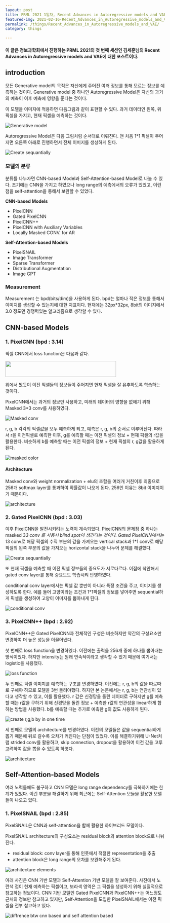 ```yaml
---
layout: post
title: PRML 2021 1일차, Recent Advances in Autoregressive models and VAE
featured-img: 2021-02-16-Recent_Advances_in_Autoregressive_models_and_VAE/title
permalink: /things/Recent_Advances_in_Autoregressive_models_and_VAE/
category: things

---
```

#### 이 글은 정보과학회에서 진행하는 PRML 2021의 첫 번째 세션인 김세훈님의 Recent Advances in Autoregressive models and VAE에 대한 포스트이다.

## introduction
모든 Generative model의 목적은 자신에게 주어진 여러 정보를 통해 모르는 정보를 예측하는 것이다. Generative model 중 하나인 Autoregressive Model은 자신의 과거의 예측이 이후 예측에 영향을 준다는 것이다.

이 모델을 이미지에 적용하면 다음그림과 같이 표현할 수 있다. 과거 데이터인 왼쪽, 위 픽셀을 가지고, 현재 픽셀을 예측하는 것이다. 

![Generative model](https://github.com/SUNGBEOMCHOI/SungBeomChoi.github.io/blob/master/assets/img/posts/2021-02-16-Recent_Advances_in_Autoregressive_models_and_VAE/fig1.JPG?raw=true)

Autoregressive Model은 다음 그림처럼 순서대로 이뤄진다. 맨 처음 1*1 픽셀이 주어지면 오른쪽 아래로 진행하면서 전체 이미지를 생성하게 된다. 

![Create sequantially](https://github.com/SUNGBEOMCHOI/SungBeomChoi.github.io/blob/master/assets/img/posts/2021-02-16-Recent_Advances_in_Autoregressive_models_and_VAE/fig2.JPG?raw=true)

### 모델의 분류
분류를 나누자면 CNN-based Model과 Self-Attention-based Model로 나눌 수 있다. 초기에는 CNN을 가지고 하였으나 long range의 예측에서의 오류가 있었고, 이런 점을 self-attention을 통해서 보완할 수 있었다.

<strong>CNN-based Models</strong>
- PixelCNN
- Gated PixelCNN
- PixelCNN++
- PixelCNN with Auxiliary Variables
- Locally Masked CONV. for AR

<strong>Self-Attention-based Models</strong>
- PixelSNAIL
- Image Transformer
- Sparse Transformer
- Distributional Augmentation
- Image GPT

### Measurement
Measurement 는 bpd(bits/dim)을 사용하게 된다. bpd는 얼마나 적은 정보를 통해서 이미지를 생성할 수 있는지에 대한 지표이다. 현재에는 32px*32px, 8bit의 이미지에서 3.0 정도면 경쟁력있는 알고리즘으로 생각할 수 있다.

## CNN-based Models
### 1. PixelCNN (bpd : 3.14)
픽셀 CNN에서 loss function은 다음과 같다.

<img src="https://github.com/SUNGBEOMCHOI/SungBeomChoi.github.io/blob/master/assets/img/posts/2021-02-16-Recent_Advances_in_Autoregressive_models_and_VAE/fig13.JPG?raw=true" width="350" height="50">

위에서 봤듯이 이전 픽셀들의 정보들이 주어지면 현재 픽셀을 잘 유추하도록 학습하는 것이다. 

PixelCNN에서는 과거의 정보만 사용하고, 미래의 데이터의 영향을 없애기 위해 Masked 3*3 conv를 사용하였다. 

![Masked conv](https://github.com/SUNGBEOMCHOI/SungBeomChoi.github.io/blob/master/assets/img/posts/2021-02-16-Recent_Advances_in_Autoregressive_models_and_VAE/fig3.JPG?raw=true)

r, g, b 각각의 픽셀값을 모두 예측하게 되고, 예측은 r, g, b의 순서로 이루어진다. 따라서 r을 이전픽셀로 예측한 이후, g를 예측할 때는 이전 픽셀의 정보 + 현재 픽셀의 r값을 활용한다. 비슷하게 b를 예측할 때는 이전 픽셀의 정보 + 현재 픽셀의 r, g값을 활용하게 된다.

![masked color](https://github.com/SUNGBEOMCHOI/SungBeomChoi.github.io/blob/master/assets/img/posts/2021-02-16-Recent_Advances_in_Autoregressive_models_and_VAE/fig4.JPG?raw=true)

#### Architecture
Masked conv와 weight normalization + elu의 조합을 여러개 거친이후 최종으로 256개 softmax layer를 통과하여 확률값이 나오게 된다. 256인 이유는 8bit 이미지이기 때문이다.

![architecture](https://github.com/SUNGBEOMCHOI/SungBeomChoi.github.io/blob/master/assets/img/posts/2021-02-16-Recent_Advances_in_Autoregressive_models_and_VAE/fig5.JPG?raw=true)

###  2. Gated PixelCNN (bpd : 3.03)
이후 PixelCNN을 발전시키려는 노력이 계속되었다. PixelCNN의 문제점 중 하나는 masked 3*3 conv 를 사용시 blind spot이 생긴다는 것이다. Gated PixelCNN에서는 1*3 conv로 해당 픽셀의 수직 부분의 값을 가져오는 vertical stack과 1*1 conv로 해당 픽셀의 왼쪽 부분의 값을 가져오는 horizontal stack을 나누어 문제를 해결했다.

![Create sequantially](https://github.com/SUNGBEOMCHOI/SungBeomChoi.github.io/blob/master/assets/img/posts/2021-02-16-Recent_Advances_in_Autoregressive_models_and_VAE/fig6.JPG?raw=true)

또 현재 픽셀을 예측할 때 이전 픽셀 정보들의 중요도가 서로다르다.  이점에 착안해서 gated conv layer를 통해 중요도도 학습시켜 반영하였다.

conditional conv layer에서는 픽셀 값 뿐만이 아니라 특정 조건을 주고, 이미지를 생성하도록 한다. 예를 들어 고양이라는 조건과 1*1픽셀의 정보를 넣어주면 sequential하게 픽셀을 생성하여 고양이 이미지를 뽑아내게 된다.

![conditional conv](https://github.com/SUNGBEOMCHOI/SungBeomChoi.github.io/blob/master/assets/img/posts/2021-02-16-Recent_Advances_in_Autoregressive_models_and_VAE/fig7.JPG?raw=true)

### 3. PixelCNN++ (bpd : 2.92)
PixelCNN++은 Gated PixelCNN과 전체적인 구성은 비슷하지만 약간의 구성요소만 변경하여 더 높은 성능을 이끌어냈다. 

첫 번째로 loss function을 변경하였다. 이전에는 출력을 256개 중에 하나를 뽑아내는 방식이었다. 하지만 intensity는 원래 연속적이라고 생각할 수 있기 때문에 여기서는 logistic을 사용했다.

![loss function](https://github.com/SUNGBEOMCHOI/SungBeomChoi.github.io/blob/master/assets/img/posts/2021-02-16-Recent_Advances_in_Autoregressive_models_and_VAE/fig8.JPG?raw=true)

두 번째로 픽셀 이미지를 예측하는 구조를 변경하였다. 이전에는 r, g, b의 값을 따로따로 구해야 하므로 모델을 3번 돌려야했다. 하지만 본 논문에서는 r, g, b는 연관성이 있다고 생각할 수 있고, 이를 활용했다. r 값은 신경망을 돌린 데이터로 구하지만 g를 예측할 때는 r값을 구하기 위해 신경망을 돌린 정보 + 예측한 r값의 연관성을 linear하게 합하는 방법을 사용했다. b를 예측할 때는 추가로 예측한 g의 값도 사용하게 된다.

![create r,g,b by in one time](https://github.com/SUNGBEOMCHOI/SungBeomChoi.github.io/blob/master/assets/img/posts/2021-02-16-Recent_Advances_in_Autoregressive_models_and_VAE/fig9.JPG?raw=true)

세 번째로 모델의 architecture를 변경하였다. 이전의 모델들은 값을 sequential하게 뽑기 때문에 뒤로 갈수록 오차가 커진다는 단점이 있었다. 이를 해결하기위해 U-Net처럼 strided conv를 활용하고, skip connection, dropout을 활용하여 이전 값을 고루 고려하여 값을 뽑을 수 있도록 하엿다.

![architecture](https://github.com/SUNGBEOMCHOI/SungBeomChoi.github.io/blob/master/assets/img/posts/2021-02-16-Recent_Advances_in_Autoregressive_models_and_VAE/fig10.JPG?raw=true)

## Self-Attention-based Models
여러 노력들에도 불구하고 CNN 모델은 long range dependency를 극복하기에는 한계가 있었다. 이런 부분을 해결하기 위해 최근에는 Self-Attention 모듈을 활용한 모델들이 나오고 있다.

### 1. PixelSNAIL (bpd : 2.85)
PixelSNAIL은 CNN과 self-attention을 함께 활용한 하이브리드 모델이다.

PixelSNAIL architecture의 구성요소는 residual block과 attention block으로 나눠진다. 
- residual block: conv layer를 통해 인풋에서 적절한 representation을 추출
-  attention block은 long range의 오차를 보완해주게 된다.

![architecture elements](https://github.com/SUNGBEOMCHOI/SungBeomChoi.github.io/blob/master/assets/img/posts/2021-02-16-Recent_Advances_in_Autoregressive_models_and_VAE/fig11.JPG?raw=true)

아래 사진은 CNN 기반 모델과 Self-Attention 기반 모델을 잘 보여준다. 사진에서 노란색 점이 현재 예측하는 픽셀이고, 보라색 영역은 그 픽셀을 생성하기 위해 실질적으로 참고하는 정보이다. CNN 기반 모델인 Gated PixelCNN과 PixelCNN++는 어느정도 근처의 정보만 참고하고 있지만, Self-Attention을 도입한 PixelSNAIL에서는 이전 픽셀을 전부 참고하고 있다. 

![diffrence btw cnn based and self attention based](https://github.com/SUNGBEOMCHOI/SungBeomChoi.github.io/blob/master/assets/img/posts/2021-02-16-Recent_Advances_in_Autoregressive_models_and_VAE/fig12.JPG?raw=true)

